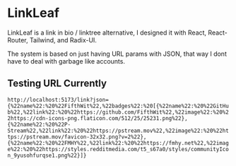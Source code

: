 # LinkLeaf

LinkLeaf is a link in bio / linktree alternative, I designed it with React, React-Router, Tailwind, and Radix-UI.

The system is based on just having URL params with JSON, that way I dont have to deal with garbage like accounts.

## Testing URL Currently

```http://localhost:5173/link?json={%22name%22:%20%22FifthWit%22,%22badges%22:%20[{%22name%22:%20%22GitHub%22,%22link%22:%20%22https://github.com/FifthWit%22,%22image%22:%20%22https://cdn-icons-png.flaticon.com/512/25/25231.png%22},{%22name%22:%20%22P-Stream%22,%22link%22:%20%22https://pstream.mov%22,%22image%22:%20%22https://pstream.mov/favicon-32x32.png?v=2%22},{%22name%22:%20%22FMHY%22,%22link%22:%20%22https://fmhy.net%22,%22image%22:%20%22https://styles.redditmedia.com/t5_s67a0/styles/communityIcon_9yusohfurqse1.png%22}]}```